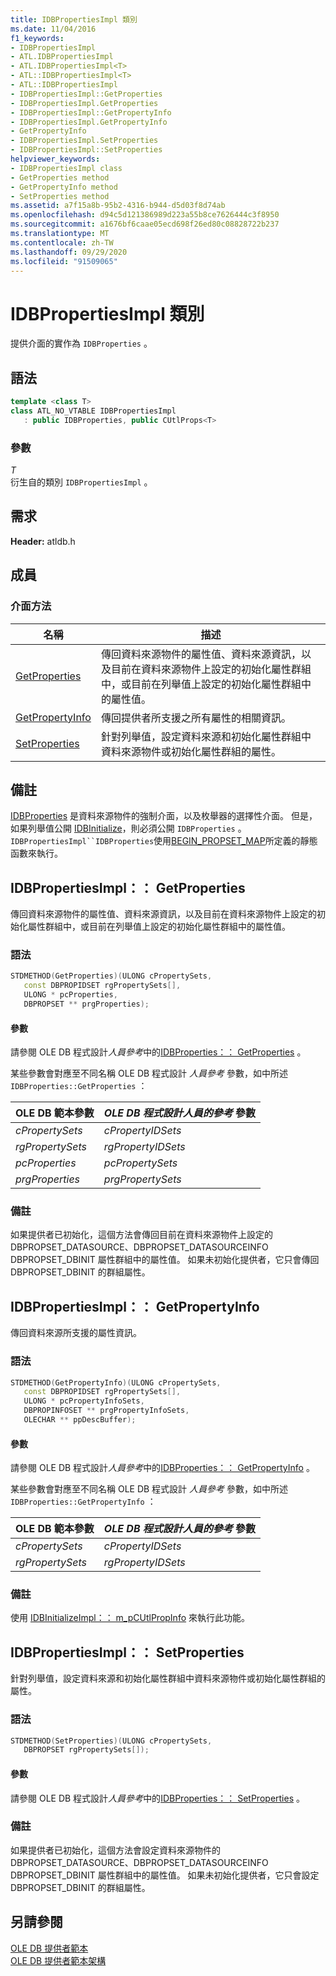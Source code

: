 ```yaml
---
title: IDBPropertiesImpl 類別
ms.date: 11/04/2016
f1_keywords:
- IDBPropertiesImpl
- ATL.IDBPropertiesImpl
- ATL.IDBPropertiesImpl<T>
- ATL::IDBPropertiesImpl<T>
- ATL::IDBPropertiesImpl
- IDBPropertiesImpl::GetProperties
- IDBPropertiesImpl.GetProperties
- IDBPropertiesImpl::GetPropertyInfo
- IDBPropertiesImpl.GetPropertyInfo
- GetPropertyInfo
- IDBPropertiesImpl.SetProperties
- IDBPropertiesImpl::SetProperties
helpviewer_keywords:
- IDBPropertiesImpl class
- GetProperties method
- GetPropertyInfo method
- SetProperties method
ms.assetid: a7f15a8b-95b2-4316-b944-d5d03f8d74ab
ms.openlocfilehash: d94c5d121386989d223a55b8ce7626444c3f8950
ms.sourcegitcommit: a1676bf6caae05ecd698f26ed80c08828722b237
ms.translationtype: MT
ms.contentlocale: zh-TW
ms.lasthandoff: 09/29/2020
ms.locfileid: "91509065"
---
```

# <a name="idbpropertiesimpl-class"></a>IDBPropertiesImpl 類別

提供介面的實作為 `IDBProperties` 。

## <a name="syntax"></a>語法

```cpp
template <class T>
class ATL_NO_VTABLE IDBPropertiesImpl
   : public IDBProperties, public CUtlProps<T>
```

### <a name="parameters"></a>參數

*T*<br/>
衍生自的類別 `IDBPropertiesImpl` 。

## <a name="requirements"></a>需求

**Header:** atldb.h

## <a name="members"></a>成員

### <a name="interface-methods"></a>介面方法

| 名稱 | 描述 |
|-|-|
|[GetProperties](#getproperties)|傳回資料來源物件的屬性值、資料來源資訊，以及目前在資料來源物件上設定的初始化屬性群組中，或目前在列舉值上設定的初始化屬性群組中的屬性值。|
|[GetPropertyInfo](#getpropertyinfo)|傳回提供者所支援之所有屬性的相關資訊。|
|[SetProperties](#setproperties)|針對列舉值，設定資料來源和初始化屬性群組中資料來源物件或初始化屬性群組的屬性。|

## <a name="remarks"></a>備註

[IDBProperties](/previous-versions/windows/desktop/ms719607(v=vs.85)) 是資料來源物件的強制介面，以及枚舉器的選擇性介面。 但是，如果列舉值公開 [IDBInitialize](/previous-versions/windows/desktop/ms713706(v=vs.85))，則必須公開 `IDBProperties` 。 `IDBPropertiesImpl``IDBProperties`使用[BEGIN_PROPSET_MAP](./macros-for-ole-db-provider-templates.md#begin_propset_map)所定義的靜態函數來執行。

## <a name="idbpropertiesimplgetproperties"></a><a name="getproperties"></a> IDBPropertiesImpl：： GetProperties

傳回資料來源物件的屬性值、資料來源資訊，以及目前在資料來源物件上設定的初始化屬性群組中，或目前在列舉值上設定的初始化屬性群組中的屬性值。

### <a name="syntax"></a>語法

```cpp
STDMETHOD(GetProperties)(ULONG cPropertySets,
   const DBPROPIDSET rgPropertySets[],
   ULONG * pcProperties,
   DBPROPSET ** prgProperties);
```

#### <a name="parameters"></a>參數

請參閱 OLE DB 程式設計*人員參考*中的[IDBProperties：： GetProperties](/previous-versions/windows/desktop/ms714344(v=vs.85)) 。

某些參數會對應至不同名稱 OLE DB 程式設計 *人員參考* 參數，如中所述 `IDBProperties::GetProperties` ：

|OLE DB 範本參數|*OLE DB 程式設計人員的參考* 參數|
|--------------------------------|------------------------------------------------|
|*cPropertySets*|*cPropertyIDSets*|
|*rgPropertySets*|*rgPropertyIDSets*|
|*pcProperties*|*pcPropertySets*|
|*prgProperties*|*prgPropertySets*|

### <a name="remarks"></a>備註

如果提供者已初始化，這個方法會傳回目前在資料來源物件上設定的 DBPROPSET_DATASOURCE、DBPROPSET_DATASOURCEINFO DBPROPSET_DBINIT 屬性群組中的屬性值。 如果未初始化提供者，它只會傳回 DBPROPSET_DBINIT 的群組屬性。

## <a name="idbpropertiesimplgetpropertyinfo"></a><a name="getpropertyinfo"></a> IDBPropertiesImpl：： GetPropertyInfo

傳回資料來源所支援的屬性資訊。

### <a name="syntax"></a>語法

```cpp
STDMETHOD(GetPropertyInfo)(ULONG cPropertySets,
   const DBPROPIDSET rgPropertySets[],
   ULONG * pcPropertyInfoSets,
   DBPROPINFOSET ** prgPropertyInfoSets,
   OLECHAR ** ppDescBuffer);
```

#### <a name="parameters"></a>參數

請參閱 OLE DB 程式設計*人員參考*中的[IDBProperties：： GetPropertyInfo](/previous-versions/windows/desktop/ms718175(v=vs.85)) 。

某些參數會對應至不同名稱 OLE DB 程式設計 *人員參考* 參數，如中所述 `IDBProperties::GetPropertyInfo` ：

|OLE DB 範本參數|*OLE DB 程式設計人員的參考* 參數|
|--------------------------------|------------------------------------------------|
|*cPropertySets*|*cPropertyIDSets*|
|*rgPropertySets*|*rgPropertyIDSets*|

### <a name="remarks"></a>備註

使用 [IDBInitializeImpl：： m_pCUtlPropInfo](./idbinitializeimpl-class.md#pcutlpropinfo) 來執行此功能。

## <a name="idbpropertiesimplsetproperties"></a><a name="setproperties"></a> IDBPropertiesImpl：： SetProperties

針對列舉值，設定資料來源和初始化屬性群組中資料來源物件或初始化屬性群組的屬性。

### <a name="syntax"></a>語法

```cpp
STDMETHOD(SetProperties)(ULONG cPropertySets,
   DBPROPSET rgPropertySets[]);
```

#### <a name="parameters"></a>參數

請參閱 OLE DB 程式設計*人員參考*中的[IDBProperties：： SetProperties](/previous-versions/windows/desktop/ms723049(v=vs.85)) 。

### <a name="remarks"></a>備註

如果提供者已初始化，這個方法會設定資料來源物件的 DBPROPSET_DATASOURCE、DBPROPSET_DATASOURCEINFO DBPROPSET_DBINIT 屬性群組中的屬性值。 如果未初始化提供者，它只會設定 DBPROPSET_DBINIT 的群組屬性。

## <a name="see-also"></a>另請參閱

[OLE DB 提供者範本](../../data/oledb/ole-db-provider-templates-cpp.md)<br/>
[OLE DB 提供者範本架構](../../data/oledb/ole-db-provider-template-architecture.md)
